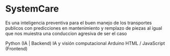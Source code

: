 ﻿# SystemCare
Es una inteligencia preventiva para el buen manejo de los transportes publicos con predicciones en mantenimiento y remplazo de piezas al igual que nos muiestra una conduccion agresiva de ser el caso

Python (IA | Backend)
IA y visión computacional
Arduino
HTML / JavaScript (Frontend)
